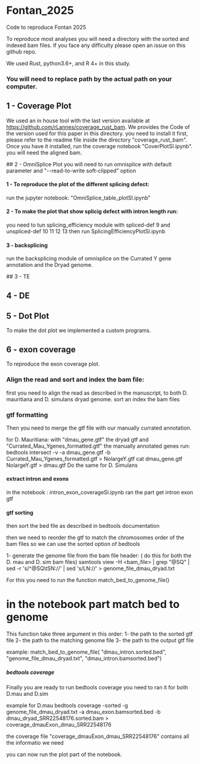 # Fontan_2025
Code to reproduce Fontan 2025

To reproduce most analyses you will need a directory with the sorted and indexed bam files.
If you face any difficulty please open an issue on this github repo.


We used Rust, python3.6+, and R 4+ in this study.

### You will need to replace path by the actual path on your computer.

## 1 - Coverage Plot
We used an in house tool with the last version available at https://github.com/rLannes/coverage_rust_bam.
We provides the Code of the version used for this paper in this directory.
you need to install it first, please refer to the readme file inside the directory "coverage_rust_bam".
Once you have it installed, run the coverage notebook "CoverPlotSI.ipynb". you will need the aligned bam.


## 2 - OmniSplice Plot
you will need to run omnisplice with default parameter and  "--read-to-write soft-clipped" option
#### 1 - To reproduce the plot of the different splicing defect:
run the jupyter notebook:
  "OmniSplice_table_plotSI.ipynb"

#### 2 - To make the plot that show splicig defect with intron length run:
you need to tun splicing_efficiency module
with spliced-def 9
and unspliced-def 10 11 12 13
then run SplicingEfficiencyPlotSI.ipynb

#### 3 - backsplicing
run the backsplicing module of omnisplice on the Currated Y gene annotation and the Dryad genome. 

## 3 - TE


## 4 - DE


## 5 - Dot Plot
To make the dot plot we implemented a custom programs.

## 6 - exon coverage 
To reproduce the exon coverage plot.

### Align the read and sort and index the bam file:

first you need to align the read as described in the manuscript, to both D. mauritiana and D. simulans dryad genome.
sort an index the bam files



### gtf formatting

Then you need to merge the gtf file with our manually currated annotation.

for D. Mauritiana:
with "dmau_gene.gtf" the dryad gtf
and "Currated_Mau_Ygenes_formatted.gtf" the manually annotated genes
run:
bedtools intersect -v  -a dmau_gene.gtf  -b  Currated_Mau_Ygenes_formatted.gtf > NolargeY.gtf
cat dmau_gene.gtf NolargeY.gtf > dmau.gtf
Do the same for D. Simulans

#### extract intron and exons
in the notebook : intron_exon_coverageSI.ipynb
ran the part get intron exon gtf

#### gtf sorting



then sort the bed file as described in bedtools documentation

then we need to reorder the gtf to match the chromosomes order of the bam files so we can use the sorted option of bedtools


1- generate the genome file from the bam file header: ( do this for both the D. mau and D. sim bam files)
	samtools view -H <bam_file> | grep "@SQ" | sed -r 's/^@SQ\tSN://' | sed 's/LN://' > genome_file_dmau_dryad.txt


For this you need to run the function  match_bed_to_genome_file()
 # in the notebook part match bed to genome

This function take three argument in this order:
1- the path to the sorted gtf file
2- the path to the matching genome file
3- the path to the output gtf file


example:
match_bed_to_genome_file( "dmau_intron.sorted.bed",
                         "genome_file_dmau_dryad.txt",
                          "dmau_intron.bamsorted.bed")

##### bedtools coverage
Finally you are ready to run bedtools coverage
you need to ran it for both D.mau and D.sim

example for D.mau
bedtools coverage -sorted -g genome_file_dmau_dryad.txt -a dmau_exon.bamsorted.bed -b dmau_dryad_SRR22548176.sorted.bam > coverage_dmauExon_dmau_SRR22548176

the coverage file "coverage_dmauExon_dmau_SRR22548176" contains all the informatio we need

you can now run the plot part of the notebook.








